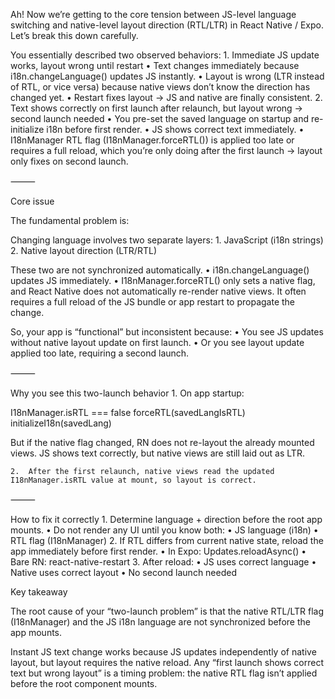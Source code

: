 Ah! Now we’re getting to the core tension between JS-level language switching and native-level layout direction (RTL/LTR) in React Native / Expo. Let’s break this down carefully.

You essentially described two observed behaviors: 1. Immediate JS update works, layout wrong until restart
• Text changes immediately because i18n.changeLanguage() updates JS instantly.
• Layout is wrong (LTR instead of RTL, or vice versa) because native views don’t know the direction has changed yet.
• Restart fixes layout → JS and native are finally consistent. 2. Text shows correctly on first launch after relaunch, but layout wrong → second launch needed
• You pre-set the saved language on startup and re-initialize i18n before first render.
• JS shows correct text immediately.
• I18nManager RTL flag (I18nManager.forceRTL()) is applied too late or requires a full reload, which you’re only doing after the first launch → layout only fixes on second launch.

⸻

Core issue

The fundamental problem is:

Changing language involves two separate layers: 1. JavaScript (i18n strings) 2. Native layout direction (LTR/RTL)

These two are not synchronized automatically.
• i18n.changeLanguage() updates JS immediately.
• I18nManager.forceRTL() only sets a native flag, and React Native does not automatically re-render native views. It often requires a full reload of the JS bundle or app restart to propagate the change.

So, your app is “functional” but inconsistent because:
• You see JS updates without native layout update on first launch.
• Or you see layout update applied too late, requiring a second launch.

⸻

Why you see this two-launch behavior 1. On app startup:

I18nManager.isRTL === false
forceRTL(savedLangIsRTL)
initializeI18n(savedLang)

But if the native flag changed, RN does not re-layout the already mounted views. JS shows text correctly, but native views are still laid out as LTR.

    2.	After the first relaunch, native views read the updated I18nManager.isRTL value at mount, so layout is correct.

⸻

How to fix it correctly 1. Determine language + direction before the root app mounts.
• Do not render any UI until you know both:
• JS language (i18n)
• RTL flag (I18nManager) 2. If RTL differs from current native state, reload the app immediately before first render.
• In Expo: Updates.reloadAsync()
• Bare RN: react-native-restart 3. After reload:
• JS uses correct language
• Native uses correct layout
• No second launch needed

Key takeaway

The root cause of your “two-launch problem” is that the native RTL/LTR flag (I18nManager) and the JS i18n language are not synchronized before the app mounts.

Instant JS text change works because JS updates independently of native layout, but layout requires the native reload. Any “first launch shows correct text but wrong layout” is a timing problem: the native RTL flag isn’t applied before the root component mounts.
